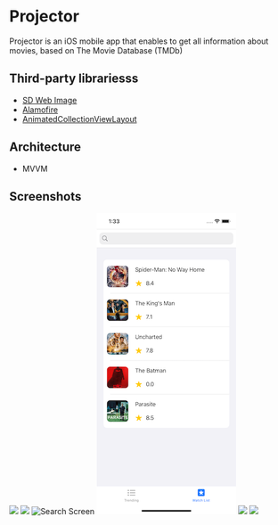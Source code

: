 # Projector
Projector is an iOS mobile app that enables to get all information about movies, based on The Movie Database (TMDb) 


## Third-party librariesss

 - [SD Web Image](https://github.com/SDWebImage/SDWebImage)
 - [Alamofire](https://github.com/Alamofire/Alamofire)
 - [AnimatedCollectionViewLayout](https://github.com/KelvinJin/AnimatedCollectionViewLayout)
 
 ## Architecture
 - MVVM
 
 ## Screenshots
 
<img src="https://github.com/fthgrsy27/Projector/blob/5de581e33a122af4598dc457514c9dc5f6bab259/Assets/Screenshots/picture1.png" width="250"> <img src="https://github.com/fthgrsy27/Projector/blob/5de581e33a122af4598dc457514c9dc5f6bab259/Assets/Screenshots/picture2.png" width="250"> ![Search Screen](/../master/Assets/Screenshots/SearchScreenSS.png) ![WatchList Screen](./Assets/Screenshots/watchListSS.png) <img src="https://media.giphy.com/media/Q4USpjsAjFBowijTnd/giphy.gif" width="250">  <img src="https://media.giphy.com/media/WAdzmddxB7MEWXNyvT/giphy.gif" width="250">





 
 
